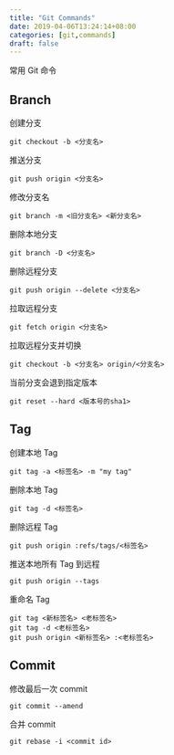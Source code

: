 ```yaml
---
title: "Git Commands"
date: 2019-04-06T13:24:14+08:00
categories: [git,commands]
draft: false
---
```


常用 Git 命令

## Branch

创建分支

```shell
git checkout -b <分支名>
```

推送分支

```shell
git push origin <分支名> 
```

修改分支名

```shell
git branch -m <旧分支名> <新分支名>
```

删除本地分支

```shell
git branch -D <分支名>
```

删除远程分支

```shell
git push origin --delete <分支名>
```

拉取远程分支

```shell
git fetch origin <分支名>
```

拉取远程分支并切换

```shell
git checkout -b <分支名> origin/<分支名>
```

当前分支会退到指定版本

```shell
git reset --hard <版本号的sha1>
```

## Tag

创建本地 Tag

```shell
git tag -a <标签名> -m "my tag"
```

删除本地 Tag

```shell
git tag -d <标签名>
```

删除远程 Tag

```shell
git push origin :refs/tags/<标签名>
```

推送本地所有 Tag 到远程

```shell
git push origin --tags
```

重命名 Tag

```shell
git tag <新标签名> <老标签名>
git tag -d <老标签名>
git push origin <新标签名> :<老标签名>
```

## Commit

修改最后一次 commit

```shell
git commit --amend
```

合并 commit

```shell
git rebase -i <commit id>
```